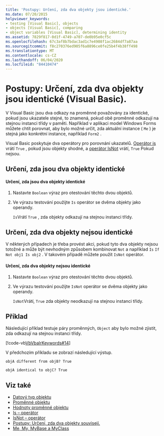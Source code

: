 ```yaml
---
title: 'Postupy: Určení, zda dva objekty jsou identické.'
ms.date: 07/20/2015
helpviewer_keywords:
- testing [Visual Basic], objects
- objects [Visual Basic], comparing
- object variables [Visual Basic], determining identity
ms.assetid: 7829f817-0d1f-4749-a707-de0b95e0cf5c
ms.openlocfilehash: 67c3af8b7bdac3ad1c7e4908f1ac2684df7a87aa
ms.sourcegitcommit: f8c270376ed905f6a8896ce0fe25b4f4b38ff498
ms.translationtype: MT
ms.contentlocale: cs-CZ
ms.lasthandoff: 06/04/2020
ms.locfileid: "84410474"
---
```

# <a name="how-to-determine-whether-two-objects-are-identical-visual-basic"></a>Postupy: Určení, zda dva objekty jsou identické (Visual Basic).
V Visual Basic jsou dva odkazy na proměnné považovány za identické, pokud jsou ukazatele stejné, to znamená, pokud obě proměnné odkazují na stejnou instanci třídy v paměti. Například v aplikaci model Windows Forms můžete chtít porovnat, aby bylo možné určit, zda aktuální instance ( `Me` ) je stejná jako konkrétní instance, například `Form2` .  
  
 Visual Basic poskytuje dva operátory pro porovnání ukazatelů. [Operátor is](../../../language-reference/operators/is-operator.md) vrátí `True` , pokud jsou objekty shodné, a [operátor IsNot](../../../language-reference/operators/isnot-operator.md) vrátí, `True` Pokud nejsou.  
  
## <a name="determining-if-two-objects-are-identical"></a>Určení, zda jsou dva objekty identické  
  
#### <a name="to-determine-if-two-objects-are-identical"></a>Určení, zda jsou dva objekty identické  
  
1. Nastavte `Boolean` výraz pro otestování těchto dvou objektů.  
  
2. Ve výrazu testování použijte `Is` operátor se dvěma objekty jako operandy.  
  
     `Is`Vrátí `True` , zda objekty odkazují na stejnou instanci třídy.  
  
## <a name="determining-if-two-objects-are-not-identical"></a>Určení, zda dva objekty nejsou identické  
 V některých případech je třeba provést akci, pokud tyto dva objekty nejsou totožné a může být nevhodným způsobem kombinovat `Not` a například `Is` `If Not obj1 Is obj2` . V takovém případě můžete použít `IsNot` operátor.  
  
#### <a name="to-determine-if-two-objects-are-not-identical"></a>Určení, zda dva objekty nejsou identické  
  
1. Nastavte `Boolean` výraz pro otestování těchto dvou objektů.  
  
2. Ve výrazu testování použijte `IsNot` operátor se dvěma objekty jako operandy.  
  
     `IsNot`Vrátí, `True` zda objekty neodkazují na stejnou instanci třídy.  
  
## <a name="example"></a>Příklad  
 Následující příklad testuje páry proměnných, `Object` aby bylo možné zjistit, zda odkazují na stejnou instanci třídy.  
  
 [!code-vb[VbVbalrKeywords#14](~/samples/snippets/visualbasic/VS_Snippets_VBCSharp/VbVbalrKeywords/VB/class7.vb#14)]  
  
 V předchozím příkladu se zobrazí následující výstup.  
  
 `objA different from objB? True`  
  
 `objA identical to objC? True`  
  
## <a name="see-also"></a>Viz také

- [Datový typ objektu](../../../language-reference/data-types/object-data-type.md)
- [Proměnné objektu](object-variables.md)
- [Hodnoty proměnné objektu](object-variable-values.md)
- [Is – operátor](../../../language-reference/operators/is-operator.md)
- [IsNot – operátor](../../../language-reference/operators/isnot-operator.md)
- [Postupy: Určení, zda dva objekty souvisejí.](how-to-determine-whether-two-objects-are-related.md)
- [Me, My, MyBase a MyClass](../../program-structure/me-my-mybase-and-myclass.md)
